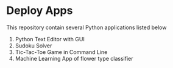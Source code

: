 # Deploy Apps


This repository contain several Python applications listed below

1. Python Text Editor with GUI
2. Sudoku Solver
3. Tic-Tac-Toe Game in Command Line
4. Machine Learning App of flower type classifier
